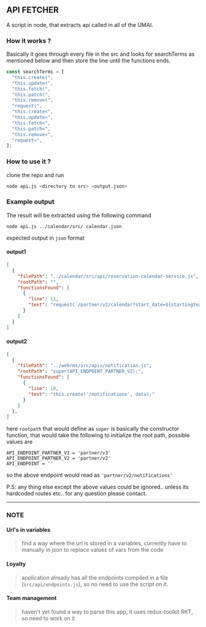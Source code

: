 ## API FETCHER

A script in node, that extracts api called in all of the UMAI.

### How it works ?

Basically it goes through every file in the src and looks for searchTerms as mentioned below and then store the line until the functions ends.

```js
const searchTerms = [
  "this.create(",
  "this.update(",
  "this.fetch(",
  "this.patch(",
  "this.remove(",
  "request(",
  "this.create<",
  "this.update<",
  "this.fetch<",
  "this.patch<",
  "this.remove<",
  "request<",
];
```

### How to use it ?

clone the repo and run

```bash
node api.js <directory to src> <output.json>
```

### Example output

The result will be extracted using the following command

```
node api.js ../calendar/src/ calendar.json
```

expected output in `json` format

#### output1
```json
[
  {
    "filePath": "../calendar/src/api/reservation-calendar-service.js",
    "rootPath": "",
    "functionsFound": [
      {
        "line": 11,
        "text": "request(`/partner/v2/calendar?start_date=${startingYear}-${startingMonth}&end_date=${endingYear}-${endingMonth}`);"
      }
    ]
  }
]
```

#### output2
```json
[
  {
    "filePath": "../webrms/src/apis/notification.js",
    "rootPath": "super(API_ENDPOINT_PARTNER_V2);",
    "functionsFound": [
      {
        "line": 10,
        "text": "this.create('/notifications', data);"
      }
    ]
  },
]
```

here `rootpath` that would define as `super` is basically the constructor function, that would take the following to initialize the root path, 
possible values are 

```
API_ENDPOINT_PARTNER_V3 = 'partner/v3'
API_ENDPOINT_PARTNER_V2 = 'partner/v2'
API_ENDPOINT = ''
```
so the above endpoint would read as `'partner/v2/notifications'`

P.S: any thing else except the above values could be ignored.. unless its hardcoded routes etc.. for any question please contact.


---

### NOTE

#### Url's in variables
> find a way where the url is stored in a variables, currently have to manually in json to replace values of vars from the code  

#### **Loyalty** 
> application already has all the endpoints compiled in a file (`src/api/endpoints.js`), so no need to use the script on it.

#### **Team management** 
> haven't yet found a way to parse this app, it uses redux-toolkit RKT, so need to work on it

